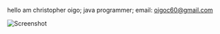 hello am christopher oigo;
java programmer;
email: oigoc60@gmail.com


![Screenshot](screenshot.png)




